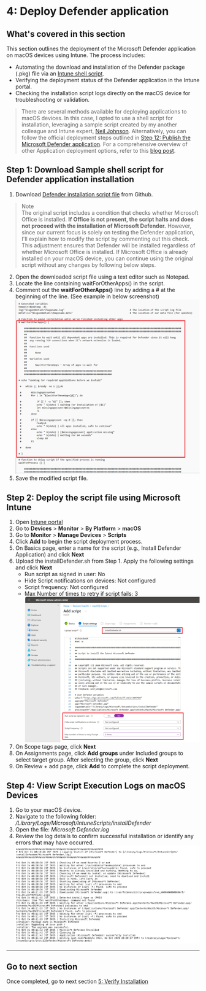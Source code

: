 # 4: Deploy Defender application

## What's covered in this section
This section outlines the deployment of the Microsoft Defender application on macOS devices using Intune. The process includes:
- Automating the download and installation of the Defender package (.pkg) file via an [Intune shell script](https://learn.microsoft.com/en-us/intune/intune-service/apps/macos-shell-scripts).
- Verifying the deployment status of the Defender application in the Intune portal.
- Checking the installation script logs directly on the macOS device for troubleshooting or validation.
  
> There are several methods available for deploying applications to macOS devices. In this case, I opted to use a shell script for installation, leveraging a sample script created by my another colleague and Intune expert, [Neil Johnson](https://github.com/theneiljohnson).
> Alternatively, you can follow the official deployment steps outlined in [Step 12: Publish the Microsoft Defender application](https://learn.microsoft.com/en-us/defender-endpoint/mac-install-with-intune#step-12-publish-the-microsoft-defender-application).
> For a comprehensive overview of other Application deployment options, refer to this [blog post](https://techcommunity.microsoft.com/blog/intunecustomersuccess/deploying-microsoft-365-apps-for-mac-with-microsoft-intune---a-deep-dive/2243040).

## Step 1: Download Sample shell script for Defender application installation
1. Download [Defender installation script file](https://github.com/microsoft/shell-intune-samples/blob/master/macOS/Apps/Defender/installDefender.sh) from Github.
> Note  
> The original script includes a condition that checks whether Microsoft Office is installed. **If Office is not present, the script halts and does not proceed with the installation of Microsoft Defender.**
However, since our current focus is solely on testing the Defender application, I'll explain how to modify the script by commenting out this check. This adjustment ensures that Defender will be installed regardless of whether Microsoft Office is installed.
If Microsoft Office is already installed on your macOS device, you can continue using the original script without any changes by following below steps.
2. Open the downloaded script file using a text editor such as Notepad. 
3. Locate the line containing waitForOtherApps() in the script.
4. Comment out the **waitForOtherApps()** line by adding a # at the beginning of the line. (See example in below screenshot)
   ![image alt](https://github.com/yujiaoMSFT/Microsoft-Defender-For-Endpoint/blob/main/Images/macOS/InstallerScript1.png)
5. Save the modified script file.
   
## Step 2: Deploy the script file using Microsoft Intune
1. Open [Intune portal](https://aka.ms/memac)
2. Go to **Devices** > **Monitor** > **By Platform** > **macOS**
3. Go to **Monitor** > **Manage Devices** > **Scripts**
4. Click **Add** to begin the script deployment process.
5. On Basics page, enter a name for the script (e.g., Install Defender Application) and click **Next**
6. Upload the installDefender.sh from Step 1. Apply the following settings and click **Next**
   - Run script as signed in user: No  
   - Hide Script notifications on devices: Not configured  
   - Script frequency: Not configured
   - Max Number of times to retry if script fails: 3  
   ![image alt](https://github.com/yujiaoMSFT/Microsoft-Defender-For-Endpoint/blob/main/Images/macOS/IntuneMDEScript1.png)
7. On Scope tags page, click **Next**
8. On Assignments page, click **Add groups** under Included groups to select target group. After selecting the group, click **Next**
9. On Review + add page, click **Add** to complete the script deployment.

## Step 4: View Script Execution Logs on macOS Devices
1. Go to your macOS device.
2. Navigate to the following folder: */Library/Logs/Microsoft/IntuneScripts/installDefender*
3. Open the file: *Microsoft Defender.log*
4. Review the log details to confirm successful installation or identify any errors that may have occurred.
   ![image alt](https://github.com/yujiaoMSFT/Microsoft-Defender-For-Endpoint/blob/main/Images/macOS/DefenderApp_ScriptLog.png)

***
## Go to next section  
Once completed, go to next section [5: Verify Installation](https://github.com/yujiaoMSFT/Microsoft-Defender-For-Endpoint/blob/main/macOS/Deploy-MDE-macOS-with-Intune/5_Verify_Installation.md)
